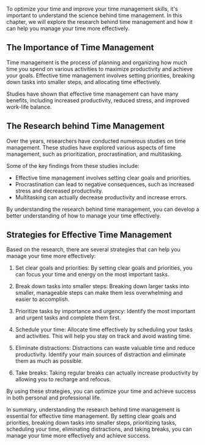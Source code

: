 
To optimize your time and improve your time management skills, it's important to understand the science behind time management. In this chapter, we will explore the research behind time management and how it can help you manage your time more effectively.

The Importance of Time Management
---------------------------------

Time management is the process of planning and organizing how much time you spend on various activities to maximize productivity and achieve your goals. Effective time management involves setting priorities, breaking down tasks into smaller steps, and allocating time effectively.

Studies have shown that effective time management can have many benefits, including increased productivity, reduced stress, and improved work-life balance.

The Research behind Time Management
-----------------------------------

Over the years, researchers have conducted numerous studies on time management. These studies have explored various aspects of time management, such as prioritization, procrastination, and multitasking.

Some of the key findings from these studies include:

* Effective time management involves setting clear goals and priorities.
* Procrastination can lead to negative consequences, such as increased stress and decreased productivity.
* Multitasking can actually decrease productivity and increase errors.

By understanding the research behind time management, you can develop a better understanding of how to manage your time effectively.

Strategies for Effective Time Management
----------------------------------------

Based on the research, there are several strategies that can help you manage your time more effectively:

1. Set clear goals and priorities: By setting clear goals and priorities, you can focus your time and energy on the most important tasks.

2. Break down tasks into smaller steps: Breaking down larger tasks into smaller, manageable steps can make them less overwhelming and easier to accomplish.

3. Prioritize tasks by importance and urgency: Identify the most important and urgent tasks and complete them first.

4. Schedule your time: Allocate time effectively by scheduling your tasks and activities. This will help you stay on track and avoid wasting time.

5. Eliminate distractions: Distractions can waste valuable time and reduce productivity. Identify your main sources of distraction and eliminate them as much as possible.

6. Take breaks: Taking regular breaks can actually increase productivity by allowing you to recharge and refocus.

By using these strategies, you can optimize your time and achieve success in both personal and professional life.

In summary, understanding the research behind time management is essential for effective time management. By setting clear goals and priorities, breaking down tasks into smaller steps, prioritizing tasks, scheduling your time, eliminating distractions, and taking breaks, you can manage your time more effectively and achieve success.
